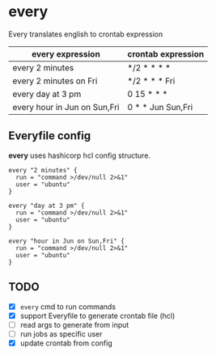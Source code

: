 # every
Every translates english to crontab expression

| every expression     | crontab expression |
| ----------- | ----------- |
| every 2 minutes      | */2 * * * *       |
| every 2 minutes on Fri   | */2 * * * Fri        |
| every day at 3 pm | 0 15 * * * |
| every hour in Jun on Sun,Fri | 0 * * Jun Sun,Fri |

## Everyfile config
**every** uses hashicorp hcl config structure. 
```hcl
every "2 minutes" {
  run = "command >/dev/null 2>&1"
  user = "ubuntu"
}

every "day at 3 pm" {
  run = "command >/dev/null 2>&1"
  user = "ubuntu"
}

every "hour in Jun on Sun,Fri" {
  run = "command >/dev/null 2>&1"
  user = "ubuntu"
}
```

## TODO
- [x] `every` cmd to run commands
- [x] support Everyfile to generate crontab file (hcl)
- [ ] read args to generate from input
- [ ] run jobs as specific user
- [x] update crontab from config
